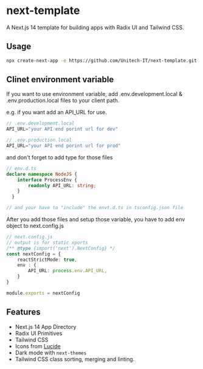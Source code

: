 # next-template

A Next.js 14 template for building apps with Radix UI and Tailwind CSS.

## Usage

```bash
npx create-next-app -e https://github.com/Unitech-IT/next-template.git
```

## Clinet environment variable
If you want to use environment variable, add .env.development.local & .env.production.local files to your client path.

e.g.
if you want add an API_URL for use.
```typescript
// .env.development.local
API_URL="your API end porint url for dev"

// .env.production.local
API_URL="your API end porint url for prod"

```

and don't forget to add type for those files

```typescript
// env.d.ts
declare namespace NodeJS {
    interface ProcessEnv {
        readonly API_URL: string; 
    }
  }

// and your have to "include" the envt.d.ts in tsconfig.json file
```
After you add those files and setup those variable, you have to add env object to next.config.js

```typescript
// next.config.js
// output is for static xports
/** @type {import('next').NextConfig} */
const nextConfig = {
    reactStrictMode: true,
    env : {
        API_URL: process.env.API_URL,
    }
}

module.exports = nextConfig

```

## Features

- Next.js 14 App Directory
- Radix UI Primitives
- Tailwind CSS
- Icons from [Lucide](https://lucide.dev)
- Dark mode with `next-themes`
- Tailwind CSS class sorting, merging and linting.

